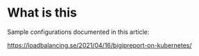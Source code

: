 # What is this

Sample configurations documented in this article:

https://loadbalancing.se/2021/04/16/bigipreport-on-kubernetes/